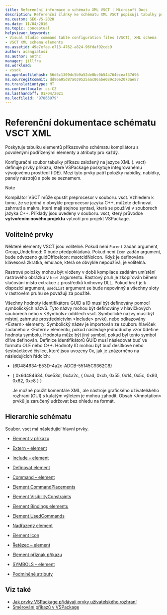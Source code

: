 ```yaml
---
title: Referenční informace o schématu XML VSCT | Microsoft Docs
description: Referenční články ke schématu XML VSCT popisují tabulky příkazového schématu kompilátoru s povolenými podřízenými elementy a atributy pro každý z nich.
ms.custom: SEO-VS-2020
ms.date: 11/04/2016
ms.topic: conceptual
helpviewer_keywords:
- Visual Studio command table configuration files (VSCT), XML schema
- VSCT XML schema elements
ms.assetid: 49e7efae-e713-4762-a824-96fdaf92cdc9
author: acangialosi
ms.author: anthc
manager: jillfra
ms.workload:
- vssdk
ms.openlocfilehash: 56d6c1309dc5b9a52de0bc0b54a764eceaf37d96
ms.sourcegitcommit: dd96a95d87a039525aac86abe689c30e2073ae87
ms.translationtype: MT
ms.contentlocale: cs-CZ
ms.lasthandoff: 01/04/2021
ms.locfileid: "97863979"
---
```

# <a name="vsct-xml-schema-reference"></a>Referenční dokumentace schématu VSCT XML
Poskytuje tabulku elementů příkazového schématu kompilátoru s povolenými podřízenými elementy a atributy pro každý.

 Konfigurační soubor tabulky příkazu založený na jazyce XML (. vsct) definuje prvky příkazu, které VSPackage poskytuje integrovanému vývojovému prostředí (IDE). Mezi tyto prvky patří položky nabídky, nabídky, panely nástrojů a pole se seznamem.

> [!NOTE]
> Kompilátor VSCT může spustit preprocesor v souboru. vsct. Vzhledem k tomu, že se jedná o obvykle preprocesor jazyka C++, můžete definovat zahrnutí a makra, která mají stejnou syntaxi, která se používá v souborech jazyka C++. Příklady jsou uvedeny v souboru. vsct, který průvodce **vytvořením nového projektu** vytvoří pro projekt VSPackage.

## <a name="optional-elements"></a>Volitelné prvky
 Některé elementy VSCT jsou volitelné. Pokud není `Parent` zadán argument, Group_Undefined: 0 bude předpokládaná. Pokud není `Icon` zadán argument, bude odvozeno guidOfficeIcon: msotcidNoIcon. Když je definována klávesová zkratka, emulace, která se obvykle nepoužívá, je volitelná.

 Rastrové položky mohou být vloženy v době kompilace zadáním umístění rastrového obrázku v `href` argumentu. Rastrový pruh je zkopírován během slučování místo extrakce z prostředků knihovny DLL. Pokud `href` je k dispozici argument, `usedList` argument se bude nepovinný a všechny sloty v rastrovém pruhu se považují za použité.

 Všechny hodnoty identifikátoru GUID a ID musí být definovány pomocí symbolických názvů. Tyto názvy mohou být definovány v hlavičkových souborech nebo v \<Symbols> oddílech vsct. Symbolické názvy musí být místní, zahrnuté prostřednictvím \<Include> prvků, nebo odkazovány \<Extern> elementy. Symbolický název je importován ze souboru hlaviček zadaného v \<Extern> elementu, pokud následuje jednoduchý vzor #define hodnota symbolu. Hodnota může být jiný symbol, pokud byl tento symbol dříve definován. Definice identifikátorů GUID musí následovat buď ve formátu OLE nebo C++. Hodnoty ID mohou být buď desítkové nebo šestnáctkové číslice, které jsou uvozeny 0x, jak je znázorněno na následujících řádcích:

- {6D484634-E53D-4a2c-ADCB-55145C9362C8}

- { 0x6d484634, 0xe53d, 0x4a2c, { 0xad, 0xcb, 0x55, 0x14, 0x5c, 0x93, 0x62, 0xc8 } }

  Je možné použít komentáře XML, ale nástroje grafického uživatelského rozhraní (GUI) s kulatým výletem je mohou zahodit. Obsah \<Annotation> prvků je zaručený udržovat bez ohledu na formát.

## <a name="schema-hierarchy"></a>Hierarchie schématu
 Soubor. vsct má následující hlavní prvky.

- [Element v příkazu](../extensibility/commandtable-element.md)

- [Extern – element](../extensibility/extern-element.md)

- [Include – element](../extensibility/include-element.md)

- [Definovat element](../extensibility/define-element.md)

- [Command – element](../extensibility/commands-element.md)

- [Element CommandPlacements](../extensibility/commandplacements-element.md)

- [Element VisibilityConstraints](../extensibility/visibilityconstraints-element.md)

- [Element Bindings elementu](../extensibility/keybindings-element.md)

- [Element UsedCommands](../extensibility/usedcommands-element.md)

- [Nadřazený element](../extensibility/parent-element.md)

- [Element Icon](../extensibility/icon-element.md)

- [Řetězec – element](../extensibility/strings-element.md)

- [Element příznak příkazu](../extensibility/command-flag-element.md)

- [SYMBOLS – element](../extensibility/symbols-element.md)

- [Podmíněné atributy](../extensibility/vsct-xml-schema-conditional-attributes.md)

## <a name="see-also"></a>Viz také
- [Jak prvky VSPackage přidávají prvky uživatelského rozhraní](../extensibility/internals/how-vspackages-add-user-interface-elements.md)
- [Směrování příkazů v VSPackage](../extensibility/internals/command-routing-in-vspackages.md)

